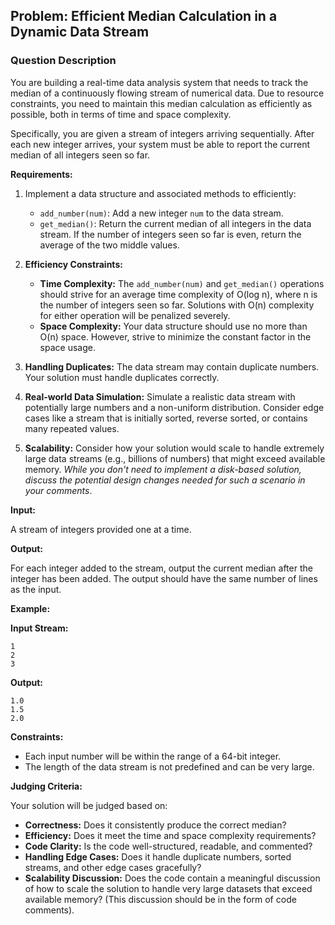 ## Problem: Efficient Median Calculation in a Dynamic Data Stream

### Question Description

You are building a real-time data analysis system that needs to track the median of a continuously flowing stream of numerical data. Due to resource constraints, you need to maintain this median calculation as efficiently as possible, both in terms of time and space complexity.

Specifically, you are given a stream of integers arriving sequentially. After each new integer arrives, your system must be able to report the current median of all integers seen so far.

**Requirements:**

1.  Implement a data structure and associated methods to efficiently:
    *   `add_number(num)`: Add a new integer `num` to the data stream.
    *   `get_median()`: Return the current median of all integers in the data stream. If the number of integers seen so far is even, return the average of the two middle values.

2.  **Efficiency Constraints:**
    *   **Time Complexity:** The `add_number(num)` and `get_median()` operations should strive for an average time complexity of O(log n), where n is the number of integers seen so far.  Solutions with O(n) complexity for either operation will be penalized severely.
    *   **Space Complexity:** Your data structure should use no more than O(n) space.  However, strive to minimize the constant factor in the space usage.

3.  **Handling Duplicates:**  The data stream may contain duplicate numbers. Your solution must handle duplicates correctly.

4.  **Real-world Data Simulation:** Simulate a realistic data stream with potentially large numbers and a non-uniform distribution. Consider edge cases like a stream that is initially sorted, reverse sorted, or contains many repeated values.

5. **Scalability:**  Consider how your solution would scale to handle extremely large data streams (e.g., billions of numbers) that might exceed available memory. *While you don't need to implement a disk-based solution, discuss the potential design changes needed for such a scenario in your comments*.

**Input:**

A stream of integers provided one at a time.

**Output:**

For each integer added to the stream, output the current median after the integer has been added.  The output should have the same number of lines as the input.

**Example:**

**Input Stream:**
```
1
2
3
```

**Output:**

```
1.0
1.5
2.0
```

**Constraints:**

*   Each input number will be within the range of a 64-bit integer.
*   The length of the data stream is not predefined and can be very large.

**Judging Criteria:**

Your solution will be judged based on:

*   **Correctness:** Does it consistently produce the correct median?
*   **Efficiency:** Does it meet the time and space complexity requirements?
*   **Code Clarity:** Is the code well-structured, readable, and commented?
*   **Handling Edge Cases:** Does it handle duplicate numbers, sorted streams, and other edge cases gracefully?
*   **Scalability Discussion:** Does the code contain a meaningful discussion of how to scale the solution to handle very large datasets that exceed available memory? (This discussion should be in the form of code comments).
